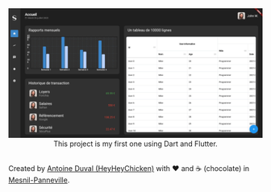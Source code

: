 <div align="center">
    <img src="https://raw.githubusercontent.com/HeyHeyChicken/Dart-Flutter---Admin-panel/main/screenshot.jpg" width="800" />
    <br>
    This project is my first one using Dart and Flutter.<br>
</div>

<br>

Created by [Antoine Duval (HeyHeyChicken)](//antoine.cuffel.fr) with ❤ and ☕ (chocolate) in [Mesnil-Panneville](//en.wikipedia.org/wiki/Mesnil-Panneville).
